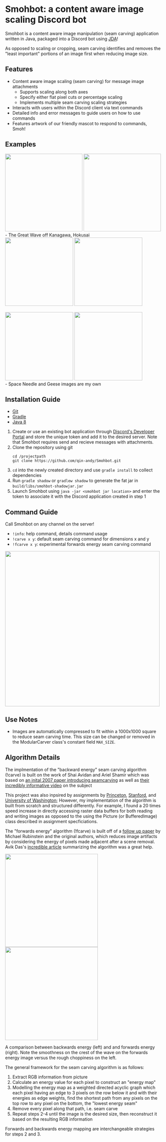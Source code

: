 
# Smohbot: a content aware image scaling Discord bot

Smohbot is a content aware image manipulation (seam carving) application written in Java, packaged
into a Discord bot using [JDA](https://github.com/DV8FromTheWorld/JDA)! 

As opposed to scaling or cropping, seam carving identifies and removes the "least important" portions of an
image first when reducing image size.



## Features
- Content aware image scaling (seam carving) for message image attachments 
  - Supports scaling along both axes
  - Specify either flat pixel cuts or percentage scaling
  - Implements multiple seam carving scaling strategies
- Interacts with users within the Discord client via text commands
- Detailed info and error messages to guide users on how to use commands
- Features artwork of our friendly mascot to respond to commands, Smoh!

## Examples

<div>
  <img src="https://github.com/qin-andy/Smohbot/blob/assets/src/main/resources/assets/carve_demo_user.jpg" height="250">
  <img src="https://github.com/qin-andy/Smohbot/blob/assets/src/main/resources/assets/carve_demo_smohbot.JPG" height="250">
</div>
 - The Great Wave off Kanagawa, Hokusai

<br>
<div>
  <img src="https://github.com/qin-andy/Smohbot/blob/assets/src/main/resources/assets/seattle_demo1.png" height="220">
  <img src="https://github.com/qin-andy/Smohbot/blob/assets/src/main/resources/assets/seattle_demo2.PNG" height="220">
</div>

<br>
<div>
  <img src="https://github.com/qin-andy/Smohbot/blob/assets/src/main/resources/assets/goose_demo1.png" height="220">
  <img src="https://github.com/qin-andy/Smohbot/blob/assets/src/main/resources/assets/goose_demo2.png" height="220">
</div>
 - Space Needle and Geese images are my own

## Installation Guide
 - [Git](https://git-scm.com/)
 - [Gradle](https://gradle.org/)
 - [Java 8](https://www.oracle.com/java/technologies/javase/javase-jdk8-downloads.html)

  1. Create or use an existing bot application through [Discord's Developer Portal](https://discord.com/developers/applications) and store the unique token and add it to the desired server. Note that Smohbot requires send and recieve messages with attachments.
  2. Clone the repository using git
      ```
      cd /projectpath
      git clone https://github.com/qin-andy/Smohbot.git
      ```
  3. ``cd`` into the newly created directory and use ``gradle install`` to collect dependencies
  4. Run ``gradle shadow`` or ``gradlew shadow`` to generate the fat jar in ``build/libs/smohbot-shadowjar.jar``
  5. Launch Smohbot using ``java -jar <smohbot jar location>`` and enter the token to associate it with the Discord application created in step 1
  
## Command Guide
Call Smohbot on any channel on the server!
 - ``!info``: help command, details command usage
 - ``!carve x y``: default seam carving command for dimensions x and y
 - ``!fcarve x y``: experimental forwards energy seam carving command

<img src="https://github.com/qin-andy/Smohbot/blob/assets/src/main/resources/assets/info_demo.jpg" height="500">

## Use Notes
 - Images are automatically compressed to fit within a 1000x1000 square to reduce seam carving time. This size can be changed or removed in the ModularCarver class's constant field ``MAX_SIZE``.
## Algorithm Details
The implmentation of the "backward energy" seam carving algorithm (!carve) is built on the work of Shai Avidan and Ariel Shamir which was based on [an inital 2007 paper introducing seamcarving](https://dl.acm.org/doi/10.1145/1276377.1276390) as well as [their incredibly informative video](https://www.youtube.com/watch?v=6NcIJXTlugc) on the subject

This project was also inpsired by assignments by [Princeton](https://www.cs.princeton.edu/courses/archive/fall14/cos226/assignments/seamCarving.html), [Stanford](http://nifty.stanford.edu/2015/hug-seam-carving/), and [University of Washington](https://courses.cs.washington.edu/courses/cse373/20sp/projects/seamcarving/); However, my implementation of the algorithm is built from scratch and structured differently. For example, I found a 20 times speed increase in directly accessing raster data buffers for both reading and writing images as opposed to the using the Picture (or BufferedImage) class described in assignment specficiations.

The "forwards energy" algorithm (!fcarve) is built off of a [follow up paper](https://dl.acm.org/doi/10.1145/1360612.1360615) by Michael Rubinstein and the original authors, which reduces image artifacts by considering the energy of pixels made adjacent after a scene removal. Avik Das's [incredible article](https://avikdas.com/2019/07/29/improved-seam-carving-with-forward-energy.html) summarizing the algorithm was a great help.

<div>
  <img src="https://github.com/qin-andy/Smohbot/blob/assets/src/main/resources/assets/hokusai_demo2.PNG" height="300">
  <img src="https://github.com/qin-andy/Smohbot/blob/assets/src/main/resources/assets/hokusai_demo3.PNG" height="300">
</div>

A comparison between backwards energy (left) and and forwards energy (right). Note the smoothness on the crest of the wave on the forwards energy image versus the rough choppiness on the left.

The general framework for the seam carving algorithm is as follows:
  1. Extract RGB information from picture
  2. Calculate an energy value for each pixel to construct an "energy map"
  3. Modelling the energy map as a weighted directed acyclic graph which each pixel having an edge to 3 pixels on the row below it and with their energies as edge weights, find the shortest path from any pixels on the top row to any pixel on the bottom, the "lowest energy seam"
  4. Remove every pixel along that path, i.e. seam carve
  5. Repeat steps 2-4 until the image is the desired size, then reconstruct it based on the resulting RGB information

Forwards and backwards energy mapping are interchangeable strategies for steps 2 and 3.

